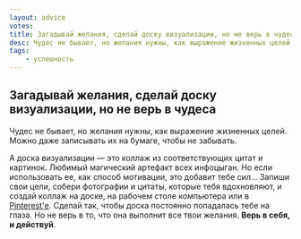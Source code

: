 ```yaml
---
layout: advice
votes:
title: Загадывай желания, сделай доску визуализации, но не верь в чудеса
desc: Чудес не бывает, но желания нужны, как выражение жизненных целей. Можно даже записывать их на бумаге, чтобы не забывать.
tags:
    - успешность
---
```


## Загадывай желания, сделай доску визуализации, но не верь в чудеса

Чудес не бывает, но желания нужны, как выражение жизненных целей. Можно даже записывать их на бумаге, чтобы не забывать.

А доска визуализации — это коллаж из соответствующих цитат и картинок. Любимый магический артефакт всех инфоцыган. Но если использовать ее, как способ мотивации, это добавит тебе сил… Запиши свои цели, собери фотографии и цитаты, которые тебя вдохновляют, и создай коллаж на доске, на рабочем столе компьютера или в [Pinterest'е](https://www.pinterest.com/search/pins/?q=vision%20board). Сделай так, чтобы доска постоянно попадалась тебе на глаза. Но не верь в то, что она выполнит все твои желания. **Верь в себя, и действуй**.
